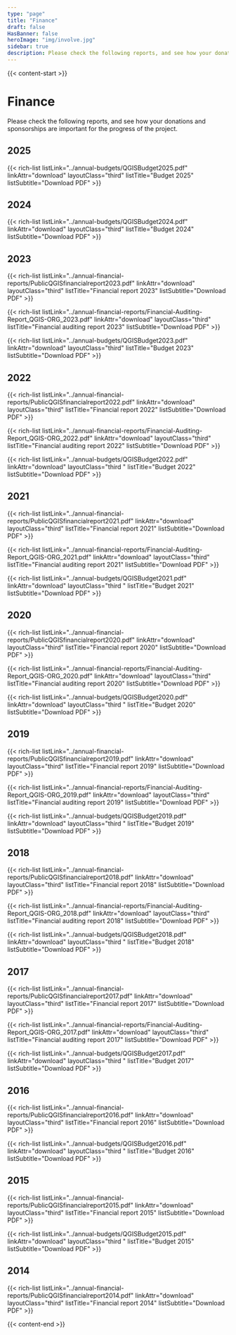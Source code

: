 ```yaml
---
type: "page"
title: "Finance"
draft: false
HasBanner: false
heroImage: "img/involve.jpg"
sidebar: true
description: Please check the following reports, and see how your donations and sponsorships are important for the progress of the project.
---
```


{{< content-start >}}

# Finance
Please check the following reports, and see how your donations and sponsorships are important for the progress of the project.

## 2025
{{< rich-list listLink="../annual-budgets/QGISBudget2025.pdf" linkAttr="download" layoutClass="third" listTitle="Budget 2025" listSubtitle="Download PDF" >}}

## 2024
{{< rich-list listLink="../annual-budgets/QGISBudget2024.pdf" linkAttr="download" layoutClass="third" listTitle="Budget 2024" listSubtitle="Download PDF" >}}

## 2023
{{< rich-list listLink="../annual-financial-reports/PublicQGISfinancialreport2023.pdf" linkAttr="download" layoutClass="third" listTitle="Financial report 2023" listSubtitle="Download PDF" >}}

{{< rich-list listLink="../annual-financial-reports/Financial-Auditing-Report_QGIS-ORG_2023.pdf" linkAttr="download" layoutClass="third" listTitle="Financial auditing report 2023" listSubtitle="Download PDF" >}}

{{< rich-list listLink="../annual-budgets/QGISBudget2023.pdf" linkAttr="download" layoutClass="third" listTitle="Budget 2023" listSubtitle="Download PDF" >}}

## 2022
{{< rich-list listLink="../annual-financial-reports/PublicQGISfinancialreport2022.pdf" linkAttr="download" layoutClass="third" listTitle="Financial report 2022" listSubtitle="Download PDF" >}}

{{< rich-list listLink="../annual-financial-reports/Financial-Auditing-Report_QGIS-ORG_2022.pdf" linkAttr="download" layoutClass="third" listTitle="Financial auditing report 2022" listSubtitle="Download PDF" >}}

{{< rich-list listLink="../annual-budgets/QGISBudget2022.pdf" linkAttr="download" layoutClass="third " listTitle="Budget 2022" listSubtitle="Download PDF" >}}

## 2021
{{< rich-list listLink="../annual-financial-reports/PublicQGISfinancialreport2021.pdf" linkAttr="download" layoutClass="third" listTitle="Financial report 2021" listSubtitle="Download PDF" >}}

{{< rich-list listLink="../annual-financial-reports/Financial-Auditing-Report_QGIS-ORG_2021.pdf" linkAttr="download" layoutClass="third" listTitle="Financial auditing report 2021" listSubtitle="Download PDF" >}}

{{< rich-list listLink="../annual-budgets/QGISBudget2021.pdf" linkAttr="download" layoutClass="third " listTitle="Budget 2021" listSubtitle="Download PDF" >}}

## 2020
{{< rich-list listLink="../annual-financial-reports/PublicQGISfinancialreport2020.pdf" linkAttr="download" layoutClass="third" listTitle="Financial report 2020" listSubtitle="Download PDF" >}}

{{< rich-list listLink="../annual-financial-reports/Financial-Auditing-Report_QGIS-ORG_2020.pdf" linkAttr="download" layoutClass="third" listTitle="Financial auditing report 2020" listSubtitle="Download PDF" >}}

{{< rich-list listLink="../annual-budgets/QGISBudget2020.pdf" linkAttr="download" layoutClass="third " listTitle="Budget 2020" listSubtitle="Download PDF" >}}

## 2019
{{< rich-list listLink="../annual-financial-reports/PublicQGISfinancialreport2019.pdf" linkAttr="download" layoutClass="third" listTitle="Financial report 2019" listSubtitle="Download PDF" >}}

{{< rich-list listLink="../annual-financial-reports/Financial-Auditing-Report_QGIS-ORG_2019.pdf" linkAttr="download" layoutClass="third" listTitle="Financial auditing report 2019" listSubtitle="Download PDF" >}}

{{< rich-list listLink="../annual-budgets/QGISBudget2019.pdf" linkAttr="download" layoutClass="third " listTitle="Budget 2019" listSubtitle="Download PDF" >}}

## 2018
{{< rich-list listLink="../annual-financial-reports/PublicQGISfinancialreport2018.pdf" linkAttr="download" layoutClass="third" listTitle="Financial report 2018" listSubtitle="Download PDF" >}}

{{< rich-list listLink="../annual-financial-reports/Financial-Auditing-Report_QGIS-ORG_2018.pdf" linkAttr="download" layoutClass="third" listTitle="Financial auditing report 2018" listSubtitle="Download PDF" >}}

{{< rich-list listLink="../annual-budgets/QGISBudget2018.pdf" linkAttr="download" layoutClass="third " listTitle="Budget 2018" listSubtitle="Download PDF" >}}

## 2017
{{< rich-list listLink="../annual-financial-reports/PublicQGISfinancialreport2017.pdf" linkAttr="download" layoutClass="third" listTitle="Financial report 2017" listSubtitle="Download PDF" >}}

{{< rich-list listLink="../annual-financial-reports/Financial-Auditing-Report_QGIS-ORG_2017.pdf" linkAttr="download" layoutClass="third" listTitle="Financial auditing report 2017" listSubtitle="Download PDF" >}}

{{< rich-list listLink="../annual-budgets/QGISBudget2017.pdf" linkAttr="download" layoutClass="third " listTitle="Budget 2017" listSubtitle="Download PDF" >}}

## 2016
{{< rich-list listLink="../annual-financial-reports/PublicQGISfinancialreport2016.pdf" linkAttr="download" layoutClass="third" listTitle="Financial report 2016" listSubtitle="Download PDF" >}}

{{< rich-list listLink="../annual-budgets/QGISBudget2016.pdf" linkAttr="download" layoutClass="third " listTitle="Budget 2016" listSubtitle="Download PDF" >}}

## 2015
{{< rich-list listLink="../annual-financial-reports/PublicQGISfinancialreport2015.pdf" linkAttr="download" layoutClass="third" listTitle="Financial report 2015" listSubtitle="Download PDF" >}}

{{< rich-list listLink="../annual-budgets/QGISBudget2015.pdf" linkAttr="download" layoutClass="third " listTitle="Budget 2015" listSubtitle="Download PDF" >}}

## 2014
{{< rich-list listLink="../annual-financial-reports/PublicQGISfinancialreport2014.pdf" linkAttr="download" layoutClass="third" listTitle="Financial report 2014" listSubtitle="Download PDF" >}}

{{< content-end >}}
